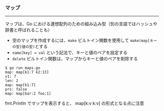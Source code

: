 ### マップ

---

マップは、Go における連想配列のための組み込み型（別の言語ではハッシュや辞書と呼ばれることも）

- 空のマップを作成するには、`make` ビルトイン関数を使用して `make(map[キーの型]値の型)`とする
- `name[key] = val` という記法で、キーと値のペアを設定する
- `delete` ビルトイン関数は、マップからキーと値のペアを削除する

```
$ go run maps.go
map: map[k1:7 k2:13]
v1: 7
len: 2
map: map[k1:7]
prs: false
map: map[bar:2 foo:1]
```

fmt.Println でマップを表示すると、 map[k:v k:v] の形式となる点に注意
